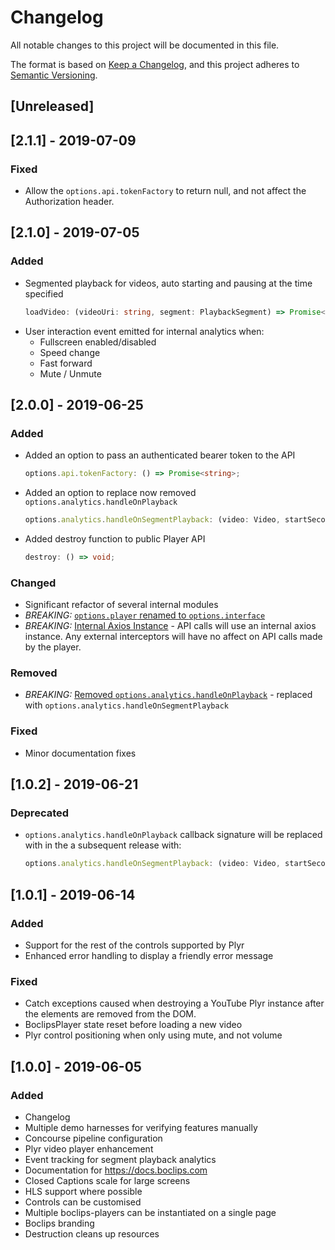 # Changelog
All notable changes to this project will be documented in this file.

The format is based on [Keep a Changelog](https://keepachangelog.com/en/1.0.0/),
and this project adheres to [Semantic Versioning](https://semver.org/spec/v2.0.0.html).

## [Unreleased]

## [2.1.1] - 2019-07-09

### Fixed
- Allow the `options.api.tokenFactory` to return null, and not affect the Authorization header.

## [2.1.0] - 2019-07-05

### Added
- Segmented playback for videos, auto starting and pausing at the time specified
  ```typescript
  loadVideo: (videoUri: string, segment: PlaybackSegment) => Promise<void>;
  ```
- User interaction event emitted for internal analytics when:
  - Fullscreen enabled/disabled
  - Speed change
  - Fast forward
  - Mute / Unmute

## [2.0.0] - 2019-06-25

### Added
- Added an option to pass an authenticated bearer token to the API
  ```typescript
  options.api.tokenFactory: () => Promise<string>;
  ``` 
- Added an option to replace now removed `options.analytics.handleOnPlayback`
  ```typescript
  options.analytics.handleOnSegmentPlayback: (video: Video, startSeconds: number, endSeconds: number) => void;
  ```
- Added destroy function to public Player API
  ```typescript
  destroy: () => void;
  ```
### Changed
- Significant refactor of several internal modules
- *BREAKING:* [`options.player` renamed to `options.interface`](./UPGRADING.md#optionsplayer-renamed-to-optionsinterface)
- *BREAKING:* [Internal Axios Instance](./UPGRADING.md#internal-axios-instance) - API calls will use an internal axios instance. Any external interceptors will have no affect on API
calls made by the player.
  
### Removed
- *BREAKING:* [Removed `options.analytics.handleOnPlayback`](./UPGRADING.md#removed-optionsanalyticshandleonplayback) - replaced with `options.analytics.handleOnSegmentPlayback`

### Fixed
- Minor documentation fixes

## [1.0.2] - 2019-06-21

### Deprecated
- `options.analytics.handleOnPlayback` callback signature will be replaced with in the a subsequent release with:
  ```typescript
  options.analytics.handleOnSegmentPlayback: (video: Video, startSeconds: number, endSeconds: number) => void;
  ```

## [1.0.1] - 2019-06-14

### Added
- Support for the rest of the controls supported by Plyr
- Enhanced error handling to display a friendly error message

### Fixed
- Catch exceptions caused when destroying a YouTube Plyr instance after the elements are removed from the DOM.
- BoclipsPlayer state reset before loading a new video
- Plyr control positioning when only using mute, and not volume

## [1.0.0] - 2019-06-05

### Added
- Changelog
- Multiple demo harnesses for verifying features manually
- Concourse pipeline configuration
- Plyr video player enhancement
- Event tracking for segment playback analytics
- Documentation for https://docs.boclips.com
- Closed Captions scale for large screens
- HLS support where possible
- Controls can be customised
- Multiple boclips-players can be instantiated on a single page
- Boclips branding
- Destruction cleans up resources

